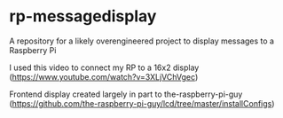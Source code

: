 # rp-messagedisplay
A repository for a likely overengineered project to display messages to a Raspberry Pi

I used this video to connect my RP to a 16x2 display (https://www.youtube.com/watch?v=3XLjVChVgec)

Frontend display created largely in part to the-raspberry-pi-guy (https://github.com/the-raspberry-pi-guy/lcd/tree/master/installConfigs)